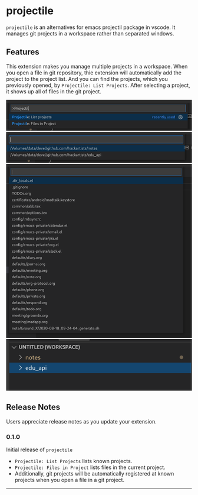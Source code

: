 # projectile

`projectile` is an alternatives for emacs projectil package in vscode.
It manages git projects in a workspace rather than separated windows.

## Features

This extension makes you manage multiple projects in a workspace.
When you open a file in git repository, thie extension will automatically add the project to the project list.
And you can find the projects, which you previously opened, by `Projectile: List Projects`.
After selecting a project, it shows up all of files in the git project.

![Projectile Menus](images/projectile-menu.png)
![List Projects](images/projectile-projects.png)
![List Files in a Project](images/project-files.png)
![Project Explorer](images/projectile-explorer.png)

## Release Notes

Users appreciate release notes as you update your extension.

### 0.1.0

Initial release of `projectile`

* `Projectile: List Projects` lists known projects.
* `Projectile: Files in Project` lists files in the current project.
* Additionally, git projects will be automatically registered at known projects when you open a file in a git project.

-----------------------------------------------------------------------------------------------------------
